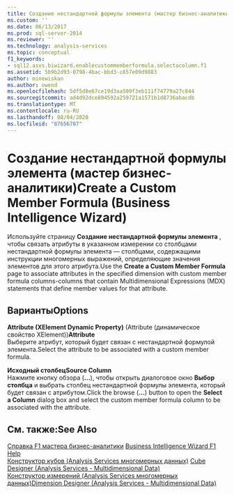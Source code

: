 ```yaml
---
title: Создание нестандартной формулы элемента (мастер бизнес-аналитики) | Документация Майкрософт
ms.custom: ''
ms.date: 06/13/2017
ms.prod: sql-server-2014
ms.reviewer: ''
ms.technology: analysis-services
ms.topic: conceptual
f1_keywords:
- sql12.asvs.biwizard.enablecustommemberformula.selectacolumn.f1
ms.assetid: 5b9b2d93-0798-4bac-bbd3-c657e09d9883
author: minewiskan
ms.author: owend
ms.openlocfilehash: 5df5d8e67ce19d3aa509f3eb111f74779a27c844
ms.sourcegitcommit: ad4d92dce894592a259721a1571b1d8736abacdb
ms.translationtype: MT
ms.contentlocale: ru-RU
ms.lasthandoff: 08/04/2020
ms.locfileid: "87656707"
---
```

# <a name="create-a-custom-member-formula-business-intelligence-wizard"></a><span data-ttu-id="77ad2-102">Создание нестандартной формулы элемента (мастер бизнес-аналитики)</span><span class="sxs-lookup"><span data-stu-id="77ad2-102">Create a Custom Member Formula (Business Intelligence Wizard)</span></span>
  <span data-ttu-id="77ad2-103">Используйте страницу **Создание нестандартной формулы элемента** , чтобы связать атрибуты в указанном измерении со столбцами нестандартной формулы элемента — столбцами, содержащими инструкции многомерных выражений, определяющие значения элементов для этого атрибута.</span><span class="sxs-lookup"><span data-stu-id="77ad2-103">Use the **Create a Custom Member Formula** page to associate attributes in the specified dimension with custom member formula columns-columns that contain Multidimensional Expressions (MDX) statements that define member values for that attribute.</span></span>  
  
## <a name="options"></a><span data-ttu-id="77ad2-104">Варианты</span><span class="sxs-lookup"><span data-stu-id="77ad2-104">Options</span></span>  
 <span data-ttu-id="77ad2-105">**Attribute (XElement Dynamic Property)** (Attribute (динамическое свойство XElement))</span><span class="sxs-lookup"><span data-stu-id="77ad2-105">**Attribute**</span></span>  
 <span data-ttu-id="77ad2-106">Выберите атрибут, который будет связан с нестандартной формулой элемента.</span><span class="sxs-lookup"><span data-stu-id="77ad2-106">Select the attribute to be associated with a custom member formula.</span></span>  
  
 <span data-ttu-id="77ad2-107">**Исходный столбец**</span><span class="sxs-lookup"><span data-stu-id="77ad2-107">**Source Column**</span></span>  
 <span data-ttu-id="77ad2-108">Нажмите кнопку обзора (**...**), чтобы открыть диалоговое окно **Выбор столбца** и выбрать столбец нестандартной формулы элемента, который будет связан с атрибутом.</span><span class="sxs-lookup"><span data-stu-id="77ad2-108">Click the browse (**...**) button to open the **Select a Column** dialog box and select the custom member formula column to be associated with the attribute.</span></span>  
  
## <a name="see-also"></a><span data-ttu-id="77ad2-109">См. также:</span><span class="sxs-lookup"><span data-stu-id="77ad2-109">See Also</span></span>  
 <span data-ttu-id="77ad2-110">[Справка F1 мастера бизнес-аналитики](business-intelligence-wizard-f1-help.md) </span><span class="sxs-lookup"><span data-stu-id="77ad2-110">[Business Intelligence Wizard F1 Help](business-intelligence-wizard-f1-help.md) </span></span>  
 <span data-ttu-id="77ad2-111">[Конструктор кубов &#40;Analysis Services многомерных данных&#41;](cube-designer-analysis-services-multidimensional-data.md) </span><span class="sxs-lookup"><span data-stu-id="77ad2-111">[Cube Designer &#40;Analysis Services - Multidimensional Data&#41;](cube-designer-analysis-services-multidimensional-data.md) </span></span>  
 [<span data-ttu-id="77ad2-112">Конструктор измерений &#40;Analysis Services многомерных данных&#41;</span><span class="sxs-lookup"><span data-stu-id="77ad2-112">Dimension Designer &#40;Analysis Services - Multidimensional Data&#41;</span></span>](dimension-designer-analysis-services-multidimensional-data.md)  
  
  
